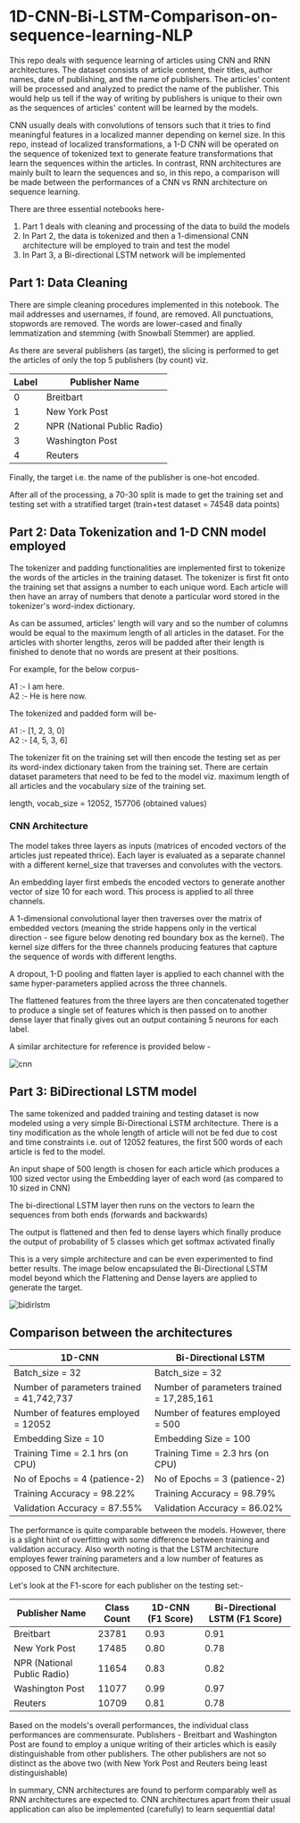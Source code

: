 # 1D-CNN-Bi-LSTM-Comparison-on-sequence-learning-NLP

This repo deals with sequence learning of articles using CNN and RNN architectures. The dataset consists of article content, their titles, author names, date of publishing, and the name of publishers. The articles' content will be processed and analyzed to predict the name of the publisher. This would help us tell if the way of writing by publishers is unique to their own as the sequences of articles' content will be learned by the models.

CNN usually deals with convolutions of tensors such that it tries to find meaningful features in a localized manner depending on kernel size. In this repo, instead of localized transformations, a 1-D CNN will be operated on the sequence of tokenized text to generate feature transformations that learn the sequences within the articles. In contrast, RNN architectures are mainly built to learn the sequences and so, in this repo, a comparison will be made between the performances of a CNN vs RNN architecture on sequence learning.

There are three essential notebooks here-

1. Part 1 deals with cleaning and processing of the data to build the models
2. In Part 2, the data is tokenized and then a 1-dimensional CNN architecture will be employed to train and test the model
3. In Part 3, a Bi-directional LSTM network will be implemented

## Part 1: Data Cleaning

There are simple cleaning procedures implemented in this notebook. The mail addresses and usernames, if found, are removed. All punctuations, stopwords are removed. The words are lower-cased and finally lemmatization and stemming (with Snowball Stemmer) are applied.

As there are several publishers (as target), the slicing is performed to get the articles of only the top 5 publishers (by count) viz. 


| Label   | Publisher Name |
| ------------- | ------------- |
| 0  | Breitbart  |
| 1  | New York Post  |
| 2  | NPR (National Public Radio)  |
| 3  | Washington Post  |
| 4  | Reuters  |

Finally, the target i.e. the name of the publisher is one-hot encoded.

After all of the processing, a 70-30 split is made to get the training set and testing set with a stratified target (train+test dataset = 74548 data points)

## Part 2: Data Tokenization and 1-D CNN model employed

The tokenizer and padding functionalities are implemented first to tokenize the words of the articles in the training dataset. The tokenizer is first fit onto the training set that assigns a number to each unique word. Each article will then have an array of numbers that denote a particular word stored in the tokenizer's word-index dictionary.

As can be assumed, articles' length will vary and so the number of columns would be equal to the maximum length of all articles in the dataset. For the articles with shorter lengths, zeros will be padded after their length is finished to denote that no words are present at their positions.

For example, for the below corpus-

A1 :- I am here. <br>
A2 :- He is here now.

The tokenized and padded form will be-

A1 :- [1, 2, 3, 0] <br>
A2 :- [4, 5, 3, 6]

The tokenizer fit on the training set will then encode the testing set as per its word-index dictionary taken from the training set. There are certain dataset parameters that need to be fed to the model viz. maximum length of all articles and the vocabulary size of the training set.

length, vocab_size = 12052, 157706 (obtained values)

### CNN Architecture

The model takes three layers as inputs (matrices of encoded vectors of the articles just repeated thrice). Each layer is evaluated as a separate channel with a different kernel_size that traverses and convolutes with the vectors.

An embedding layer first embeds the encoded vectors to generate another vector of size 10 for each word. This process is applied to all three channels.

A 1-dimensional convolutional layer then traverses over the matrix of embedded vectors (meaning the stride happens only in the vertical direction - see figure below denoting red boundary box as the kernel). The kernel size differs for the three channels producing features that capture the sequence of words with different lengths.

A dropout, 1-D pooling and flatten layer is applied to each channel with the same hyper-parameters applied across the three channels.

The flattened features from the three layers are then concatenated together to produce a single set of features which is then passed on to another dense layer that finally gives out an output containing 5 neurons for each label.

A similar architecture for reference is provided below -

![cnn](https://user-images.githubusercontent.com/55252306/109691209-35cd0f80-7b55-11eb-810d-c2861dae1701.PNG)

## Part 3: BiDirectional LSTM model

The same tokenized and padded training and testing dataset is now modeled using a very simple Bi-Directional LSTM architecture. There is a tiny modification as the whole length of article will not be fed due to cost and time constraints i.e. out of 12052 features, the first 500 words of each article is fed to the model.

An input shape of 500 length is chosen for each article which produces a 100 sized vector using the Embedding layer of each word (as compared to 10 sized in CNN)

The bi-directional LSTM layer then runs on the vectors to learn the sequences from both ends (forwards and backwards)

The output is flattened and then fed to dense layers which finally produce the output of probability of 5 classes which get softmax activated finally

This is a very simple architecture and can be even experimented to find better results. The image below encapsulated the Bi-Directional LSTM model beyond which the Flattening and Dense layers are applied to generate the target.

![bidirlstm](https://user-images.githubusercontent.com/55252306/109692200-3d40e880-7b56-11eb-8f97-0ef781d5a7bb.png)

## Comparison between the architectures


| 1D-CNN   | Bi-Directional LSTM |
| ------------- | ------------- |
| Batch_size = 32  | Batch_size = 32  |
| Number of parameters trained = 41,742,737  | Number of parameters trained = 17,285,161  |
| Number of features employed = 12052  | Number of features employed = 500  |
| Embedding Size = 10  | Embedding Size = 100  |
| Training Time = 2.1 hrs (on CPU)  | Training Time = 2.3 hrs (on CPU)  |
| No of Epochs = 4 (patience-2) | No of Epochs = 3 (patience-2) |
| Training Accuracy = 98.22% | Training Accuracy = 98.79% |
| Validation Accuracy = 87.55% | Validation Accuracy = 86.02% |

The performance is quite comparable between the models. However, there is a slight hint of overfitting with some difference between training and validation accuracy.
Also worth noting is that the LSTM architecture employes fewer training parameters and a low number of features as opposed to CNN architecture.

Let's look at the F1-score for each publisher on the testing set:-

| Publisher Name | Class Count | 1D-CNN (F1 Score) | Bi-Directional LSTM (F1 Score) |
| ------------- | ------------- | ------------- | ------------- |
| Breitbart  | 23781 | 0.93  | 0.91  |
| New York Post | 17485 | 0.80  | 0.78  |
| NPR (National Public Radio) | 11654 | 0.83  | 0.82  |
| Washington Post | 11077 | 0.99  | 0.97  |
| Reuters | 10709 | 0.81  | 0.78  |

Based on the models's overall performances, the individual class performances are commensurate. Publishers - Breitbart and Washington Post are found to employ a unique writing of their articles which is easily distinguishable from other publishers. The other publishers are not so distinct as the above two (with New York Post and Reuters being least distinguishable)

In summary, CNN architectures are found to perform comparably well as RNN architectures are expected to. CNN architectures apart from their usual application can also be implemented (carefully) to learn sequential data!
